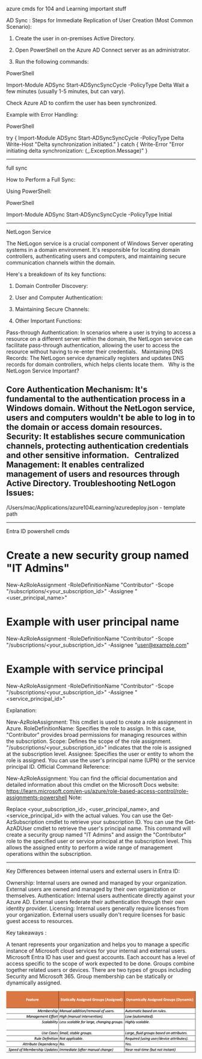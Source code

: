 azure cmds for 104 and Learning important stuff

AD Sync : 
Steps for Immediate Replication of User Creation (Most Common Scenario):

1. Create the user in on-premises Active Directory.

2. Open PowerShell on the Azure AD Connect server as an administrator.

3. Run the following commands:

PowerShell

Import-Module ADSync
Start-ADSyncSyncCycle -PolicyType Delta
Wait a few minutes (usually 1-5 minutes, but can vary).

Check Azure AD to confirm the user has been synchronized.

Example with Error Handling:

PowerShell

try {
    Import-Module ADSync
    Start-ADSyncSyncCycle -PolicyType Delta
    Write-Host "Delta synchronization initiated."
}
catch {
    Write-Error "Error initiating delta synchronization: $($_.Exception.Message)"
}


--------------------------

full sync

How to Perform a Full Sync:

Using PowerShell:

PowerShell

Import-Module ADSync
Start-ADSyncSyncCycle -PolicyType Initial



-------- 
NetLogon Service

The NetLogon service is a crucial component of Windows Server operating systems in a domain environment. It's responsible for locating domain controllers, authenticating users and computers, and maintaining secure communication channels within the domain.   

Here's a breakdown of its key functions:

1. Domain Controller Discovery:


2. User and Computer Authentication:

 
3. Maintaining Secure Channels:

4. Other Important Functions:

Pass-through Authentication: In scenarios where a user is trying to access a resource on a different server within the domain, the NetLogon service can facilitate pass-through authentication, allowing the user to access the resource without having to re-enter their credentials.   
Maintaining DNS Records: The NetLogon service dynamically registers and updates DNS records for domain controllers, which helps clients locate them. 
  
Why is the NetLogon Service Important?

Core Authentication Mechanism: It's fundamental to the authentication process in a Windows domain. Without the NetLogon service, users and computers wouldn't be able to log in to the domain or access domain resources.   
Security: It establishes secure communication channels, protecting authentication credentials and other sensitive information.   
Centralized Management: It enables centralized management of users and resources through Active Directory.
Troubleshooting NetLogon Issues:
-----------------

/Users/mac/Applications/azure104Learning/azuredeploy.json  - template path

---------------------------

Entra ID powershell cmds

# Create a new security group named "IT Admins"
New-AzRoleAssignment -RoleDefinitionName "Contributor" -Scope "/subscriptions/<your_subscription_id>" -Assignee "<user_principal_name>" 

# Example with user principal name
New-AzRoleAssignment -RoleDefinitionName "Contributor" -Scope "/subscriptions/<your_subscription_id>" -Assignee "user@example.com" 

# Example with service principal
New-AzRoleAssignment -RoleDefinitionName "Contributor" -Scope "/subscriptions/<your_subscription_id>" -Assignee "<service_principal_id>"

Explanation:

New-AzRoleAssignment: This cmdlet is used to create a role assignment in Azure.
RoleDefinitionName: Specifies the role to assign. In this case, "Contributor" provides broad permissions for managing resources within the subscription.
Scope: Defines the scope of the role assignment. "/subscriptions/<your_subscription_id>" indicates that the role is assigned at the subscription level.
Assignee: Specifies the user or entity to whom the role is assigned. You can use the user's principal name (UPN) or the service principal ID.
Official Command Reference:

New-AzRoleAssignment: You can find the official documentation and detailed information about this cmdlet on the Microsoft Docs website: https://learn.microsoft.com/en-us/azure/role-based-access-control/role-assignments-powershell
Note:

Replace <your_subscription_id>, <user_principal_name>, and <service_principal_id> with the actual values.
You can use the Get-AzSubscription cmdlet to retrieve your subscription ID.
You can use the Get-AzADUser cmdlet to retrieve the user's principal name.
This command will create a security group named "IT Admins" and assign the "Contributor" role to the specified user or service principal at the subscription level. This allows the assigned entity to perform a wide range of management operations within the subscription.

--------------------



Key Differences between internal users and external users in Entra ID:

Ownership: Internal users are owned and managed by your organization. External users are owned and managed by their own organization or themselves.
Authentication: Internal users authenticate directly against your Azure AD. External users federate their authentication through their own identity provider.
Licensing: Internal users generally require licenses from your organization. External users usually don't require licenses for basic guest access to resources.

Key takeaways : 

A tenant represents your organization and helps you to manage a specific instance of Microsoft cloud services for your internal and external users.
Microsoft Entra ID has user and guest accounts. Each account has a level of access specific to the scope of work expected to be done.
Groups combine together related users or devices. There are two types of groups including Security and Microsoft 365.
Group membership can be statically or dynamically assigned.


![alt text](image.png)